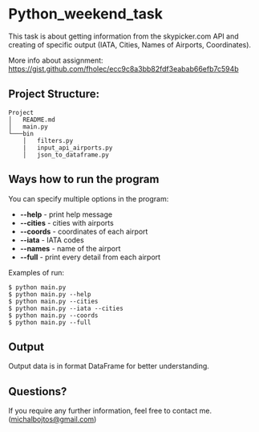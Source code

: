 # Python_weekend_task
This task is about getting information from the skypicker.com API and creating of specific output (IATA, Cities, Names of Airports, Coordinates).

More info about assignment: https://gist.github.com/fholec/ecc9c8a3bb82fdf3eabab66efb7c594b

## Project Structure:
```
Project
│   README.md
│   main.py    
└───bin
    │   filters.py
    |   input_api_airports.py
    │   json_to_dataframe.py
```
## Ways how to run the program
You can specify multiple options in the program:
 * **--help** - print help message
 * **--cities** - cities with airports
 * **--coords** - coordinates of each airport
 * **--iata** - IATA codes
 * **--names** - name of the airport
 * **--full** - print every detail from each airport

Examples of run:
```
$ python main.py
$ python main.py --help
$ python main.py --cities
$ python main.py --iata --cities
$ python main.py --coords
$ python main.py --full
```
## Output
Output data is in format DataFrame for better understanding.

## Questions?
If you require any further information, feel free to contact me. (michalbojtos@gmail.com)
